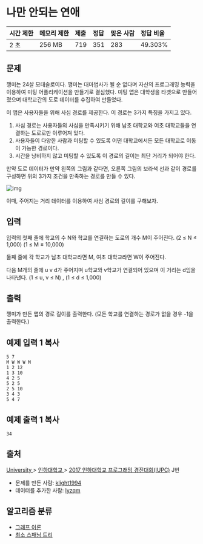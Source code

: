 # 나만 안되는 연애 

| 시간 제한 | 메모리 제한 | 제출 | 정답 | 맞은 사람 | 정답 비율 |
| :-------- | :---------- | :--- | :--- | :-------- | :-------- |
| 2 초      | 256 MB      | 719  | 351  | 283       | 49.303%   |

## 문제

깽미는 24살 모태솔로이다. 깽미는 대마법사가 될 순 없다며 자신의 프로그래밍 능력을 이용하여 미팅 어플리케이션을 만들기로 결심했다. 미팅 앱은 대학생을 타겟으로 만들어졌으며 대학교간의 도로 데이터를 수집하여 만들었다.

이 앱은 사용자들을 위해 사심 경로를 제공한다. 이 경로는 3가지 특징을 가지고 있다.

1. 사심 경로는 사용자들의 사심을 만족시키기 위해 남초 대학교와 여초 대학교들을 연결하는 도로로만 이루어져 있다.
2. 사용자들이 다양한 사람과 미팅할 수 있도록 어떤 대학교에서든 모든 대학교로 이동이 가능한 경로이다.
3. 시간을 낭비하지 않고 미팅할 수 있도록 이 경로의 길이는 최단 거리가 되어야 한다.

만약 도로 데이터가 만약 왼쪽의 그림과 같다면, 오른쪽 그림의 보라색 선과 같이 경로를 구성하면 위의 3가지 조건을 만족하는 경로를 만들 수 있다.

![img](https://onlinejudgeimages.s3-ap-northeast-1.amazonaws.com/problem/14621/1.png)

이때, 주어지는 거리 데이터를 이용하여 사심 경로의 길이를 구해보자.

## 입력

입력의 첫째 줄에 학교의 수 N와 학교를 연결하는 도로의 개수 M이 주어진다. (2 ≤ N ≤ 1,000) (1 ≤ M ≤ 10,000)

둘째 줄에 각 학교가 남초 대학교라면 M, 여초 대학교라면 W이 주어진다.

다음 M개의 줄에 u v d가 주어지며 u학교와 v학교가 연결되어 있으며 이 거리는 d임을 나타낸다. (1 ≤ u, v ≤ N) , (1 ≤ d ≤ 1,000)

## 출력

깽미가 만든 앱의 경로 길이를 출력한다. (모든 학교를 연결하는 경로가 없을 경우 -1을 출력한다.)

## 예제 입력 1 복사

```
5 7
M W W W M
1 2 12
1 3 10
4 2 5
5 2 5
2 5 10
3 4 3
5 4 7
```

## 예제 출력 1 복사

```
34
```

## 출처

[University ](https://www.acmicpc.net/category/5)> [인하대학교 ](https://www.acmicpc.net/category/336)> [2017 인하대학교 프로그래밍 경진대회(IUPC)](https://www.acmicpc.net/category/detail/1745) J번

- 문제를 만든 사람: [klight1994](https://www.acmicpc.net/user/klight1994)
- 데이터를 추가한 사람: [lyzqm](https://www.acmicpc.net/user/lyzqm)

## 알고리즘 분류



- [그래프 이론](https://www.acmicpc.net/problem/tag/7)
- [최소 스패닝 트리](https://www.acmicpc.net/problem/tag/49)